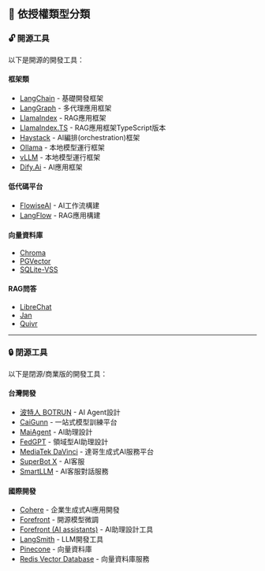 ## 📜 依授權類型分類

<!-- ### 開源 -->
<h3 id="opensource">🔓 開源工具</h3>

以下是開源的開發工具：

#### 框架類
- [LangChain](../../tools/development.md#langchain) - 基礎開發框架
- [LangGraph](../../tools/development.md#langgraph) - 多代理應用框架
- [LlamaIndex](../../tools/development.md#llamaindex) - RAG應用框架
- [LlamaIndex.TS](../../tools/development.md#llamaindexts) - RAG應用框架TypeScript版本
- [Haystack](../../tools/development.md#haystack) - AI編排(orchestration)框架
- [Ollama](../../tools/development.md#ollama) - 本地模型運行框架
- [vLLM](../../tools/development.md#vllm) - 本地模型運行框架
- [Dify.Ai](../../tools/development.md#difyai) - AI應用框架

#### 低代碼平台
- [FlowiseAI](../../tools/development.md#flowiseai) - AI工作流構建
- [LangFlow](../../tools/development.md#langflow) - RAG應用構建

#### 向量資料庫
- [Chroma](../../tools/development.md#chroma)
- [PGVector](../../tools/development.md#pgvector)
- [SQLite-VSS](../../tools/development.md#sqlite-vss)

#### RAG問答
- [LibreChat](../../tools/development.md#librechat)
- [Jan](../../tools/development.md#jan)
- [Quivr](../../tools/development.md#quivr)

---

<!-- ### 閉源 -->
<h3 id="closedsource">🔒 閉源工具</h3>

以下是閉源/商業版的開發工具：

#### 台灣開發
- [波特人 BOTRUN](../../tools/development.md#波特人-botrun) - AI Agent設計
- [CaiGunn](../../tools/development.md#caigunn) - 一站式模型訓練平台
- [MaiAgent](../../tools/development.md#maiagent) - AI助理設計
- [FedGPT](../../tools/development.md#fedgpt) - 領域型AI助理設計
- [MediaTek DaVinci](../../tools/development.md#mediatek-davinci) - 達哥生成式AI服務平台
- [SuperBot X](../../tools/development.md#superbot-x) - AI客服
- [SmartLLM](../../tools/development.md#smartllm) - AI客服對話服務

#### 國際開發
- [Cohere](../../tools/development.md#cohere) - 企業生成式AI應用開發
- [Forefront](../../tools/development.md#forefront) - 開源模型微調
- [Forefront (AI assistants)](../../tools/development.md#forefront-ai-assistants) - AI助理設計工具
- [LangSmith](../../tools/development.md#langsmith) - LLM開發工具
- [Pinecone](../../tools/development.md#pinecone) - 向量資料庫
- [Redis Vector Database](../../tools/development.md#redis-vector-database) - 向量資料庫服務